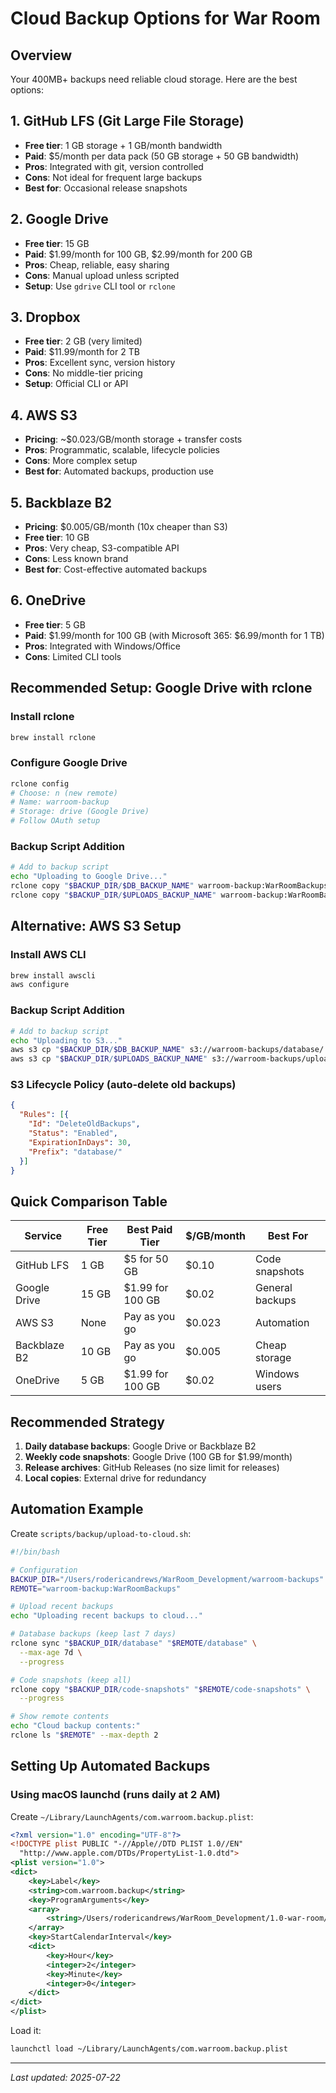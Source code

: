 # Cloud Backup Options for War Room

## Overview
Your 400MB+ backups need reliable cloud storage. Here are the best options:

## 1. GitHub LFS (Git Large File Storage)
- **Free tier**: 1 GB storage + 1 GB/month bandwidth
- **Paid**: $5/month per data pack (50 GB storage + 50 GB bandwidth)
- **Pros**: Integrated with git, version controlled
- **Cons**: Not ideal for frequent large backups
- **Best for**: Occasional release snapshots

## 2. Google Drive
- **Free tier**: 15 GB
- **Paid**: $1.99/month for 100 GB, $2.99/month for 200 GB
- **Pros**: Cheap, reliable, easy sharing
- **Cons**: Manual upload unless scripted
- **Setup**: Use `gdrive` CLI tool or `rclone`

## 3. Dropbox
- **Free tier**: 2 GB (very limited)
- **Paid**: $11.99/month for 2 TB
- **Pros**: Excellent sync, version history
- **Cons**: No middle-tier pricing
- **Setup**: Official CLI or API

## 4. AWS S3
- **Pricing**: ~$0.023/GB/month storage + transfer costs
- **Pros**: Programmatic, scalable, lifecycle policies
- **Cons**: More complex setup
- **Best for**: Automated backups, production use

## 5. Backblaze B2
- **Pricing**: $0.005/GB/month (10x cheaper than S3)
- **Free tier**: 10 GB
- **Pros**: Very cheap, S3-compatible API
- **Cons**: Less known brand
- **Best for**: Cost-effective automated backups

## 6. OneDrive
- **Free tier**: 5 GB
- **Paid**: $1.99/month for 100 GB (with Microsoft 365: $6.99/month for 1 TB)
- **Pros**: Integrated with Windows/Office
- **Cons**: Limited CLI tools

## Recommended Setup: Google Drive with rclone

### Install rclone
```bash
brew install rclone
```

### Configure Google Drive
```bash
rclone config
# Choose: n (new remote)
# Name: warroom-backup
# Storage: drive (Google Drive)
# Follow OAuth setup
```

### Backup Script Addition
```bash
# Add to backup script
echo "Uploading to Google Drive..."
rclone copy "$BACKUP_DIR/$DB_BACKUP_NAME" warroom-backup:WarRoomBackups/database/
rclone copy "$BACKUP_DIR/$UPLOADS_BACKUP_NAME" warroom-backup:WarRoomBackups/uploads/
```

## Alternative: AWS S3 Setup

### Install AWS CLI
```bash
brew install awscli
aws configure
```

### Backup Script Addition
```bash
# Add to backup script
echo "Uploading to S3..."
aws s3 cp "$BACKUP_DIR/$DB_BACKUP_NAME" s3://warroom-backups/database/
aws s3 cp "$BACKUP_DIR/$UPLOADS_BACKUP_NAME" s3://warroom-backups/uploads/
```

### S3 Lifecycle Policy (auto-delete old backups)
```json
{
  "Rules": [{
    "Id": "DeleteOldBackups",
    "Status": "Enabled",
    "ExpirationInDays": 30,
    "Prefix": "database/"
  }]
}
```

## Quick Comparison Table

| Service | Free Tier | Best Paid Tier | $/GB/month | Best For |
|---------|-----------|----------------|------------|----------|
| GitHub LFS | 1 GB | $5 for 50 GB | $0.10 | Code snapshots |
| Google Drive | 15 GB | $1.99 for 100 GB | $0.02 | General backups |
| AWS S3 | None | Pay as you go | $0.023 | Automation |
| Backblaze B2 | 10 GB | Pay as you go | $0.005 | Cheap storage |
| OneDrive | 5 GB | $1.99 for 100 GB | $0.02 | Windows users |

## Recommended Strategy

1. **Daily database backups**: Google Drive or Backblaze B2
2. **Weekly code snapshots**: Google Drive (100 GB for $1.99/month)
3. **Release archives**: GitHub Releases (no size limit for releases)
4. **Local copies**: External drive for redundancy

## Automation Example

Create `scripts/backup/upload-to-cloud.sh`:
```bash
#!/bin/bash

# Configuration
BACKUP_DIR="/Users/rodericandrews/WarRoom_Development/warroom-backups"
REMOTE="warroom-backup:WarRoomBackups"

# Upload recent backups
echo "Uploading recent backups to cloud..."

# Database backups (keep last 7 days)
rclone sync "$BACKUP_DIR/database" "$REMOTE/database" \
  --max-age 7d \
  --progress

# Code snapshots (keep all)
rclone copy "$BACKUP_DIR/code-snapshots" "$REMOTE/code-snapshots" \
  --progress

# Show remote contents
echo "Cloud backup contents:"
rclone ls "$REMOTE" --max-depth 2
```

## Setting Up Automated Backups

### Using macOS launchd (runs daily at 2 AM)
Create `~/Library/LaunchAgents/com.warroom.backup.plist`:
```xml
<?xml version="1.0" encoding="UTF-8"?>
<!DOCTYPE plist PUBLIC "-//Apple//DTD PLIST 1.0//EN" 
  "http://www.apple.com/DTDs/PropertyList-1.0.dtd">
<plist version="1.0">
<dict>
    <key>Label</key>
    <string>com.warroom.backup</string>
    <key>ProgramArguments</key>
    <array>
        <string>/Users/rodericandrews/WarRoom_Development/1.0-war-room/scripts/backup/backup-war-room.sh</string>
    </array>
    <key>StartCalendarInterval</key>
    <dict>
        <key>Hour</key>
        <integer>2</integer>
        <key>Minute</key>
        <integer>0</integer>
    </dict>
</dict>
</plist>
```

Load it:
```bash
launchctl load ~/Library/LaunchAgents/com.warroom.backup.plist
```

---
*Last updated: 2025-07-22*
